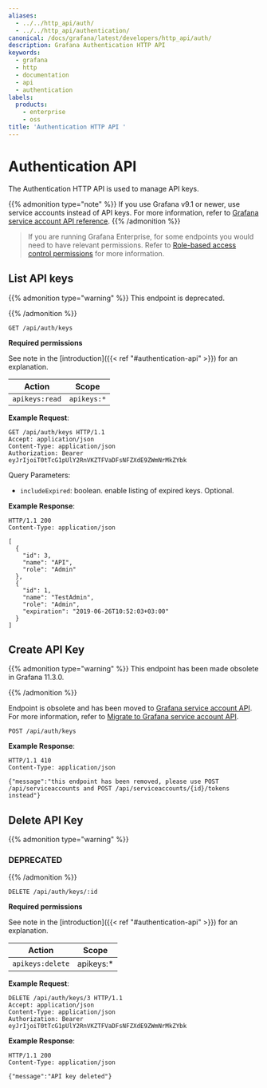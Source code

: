 ```yaml
---
aliases:
  - ../../http_api/auth/
  - ../../http_api/authentication/
canonical: /docs/grafana/latest/developers/http_api/auth/
description: Grafana Authentication HTTP API
keywords:
  - grafana
  - http
  - documentation
  - api
  - authentication
labels:
  products:
    - enterprise
    - oss
title: 'Authentication HTTP API '
---
```


# Authentication API

The Authentication HTTP API is used to manage API keys.

{{% admonition type="note" %}}
If you use Grafana v9.1 or newer, use service accounts instead of API keys. For more information, refer to [Grafana service account API reference](../serviceaccount/).
{{% /admonition %}}

> If you are running Grafana Enterprise, for some endpoints you would need to have relevant permissions. Refer to [Role-based access control permissions](../../../administration/roles-and-permissions/access-control/custom-role-actions-scopes/) for more information.

## List API keys

{{% admonition type="warning" %}}
This endpoint is deprecated.

{{% /admonition %}}

`GET /api/auth/keys`

**Required permissions**

See note in the [introduction]({{< ref "#authentication-api" >}}) for an explanation.

| Action         | Scope       |
| -------------- | ----------- |
| `apikeys:read` | `apikeys:*` |

**Example Request**:

```http
GET /api/auth/keys HTTP/1.1
Accept: application/json
Content-Type: application/json
Authorization: Bearer eyJrIjoiT0tTcG1pUlY2RnVKZTFVaDFsNFZXdE9ZWmNrMkZYbk
```

Query Parameters:

- `includeExpired`: boolean. enable listing of expired keys. Optional.

**Example Response**:

```http
HTTP/1.1 200
Content-Type: application/json

[
  {
    "id": 3,
    "name": "API",
    "role": "Admin"
  },
  {
    "id": 1,
    "name": "TestAdmin",
    "role": "Admin",
    "expiration": "2019-06-26T10:52:03+03:00"
  }
]
```

## Create API Key

{{% admonition type="warning" %}}
This endpoint has been made obsolete in Grafana 11.3.0.

{{% /admonition %}}

Endpoint is obsolete and has been moved to [Grafana service account API](../serviceaccount/). For more information, refer to [Migrate to Grafana service account API](/docs/grafana/<GRAFANA_VERSION>/administration/service-accounts/migrate-api-keys/).

`POST /api/auth/keys`

**Example Response**:

```http
HTTP/1.1 410
Content-Type: application/json

{"message":"this endpoint has been removed, please use POST /api/serviceaccounts and POST /api/serviceaccounts/{id}/tokens instead"}
```

## Delete API Key

{{% admonition type="warning" %}}

### DEPRECATED

{{% /admonition %}}

`DELETE /api/auth/keys/:id`

**Required permissions**

See note in the [introduction]({{< ref "#authentication-api" >}}) for an explanation.

| Action           | Scope      |
| ---------------- | ---------- |
| `apikeys:delete` | apikeys:\* |

**Example Request**:

```http
DELETE /api/auth/keys/3 HTTP/1.1
Accept: application/json
Content-Type: application/json
Authorization: Bearer eyJrIjoiT0tTcG1pUlY2RnVKZTFVaDFsNFZXdE9ZWmNrMkZYbk
```

**Example Response**:

```http
HTTP/1.1 200
Content-Type: application/json

{"message":"API key deleted"}
```
